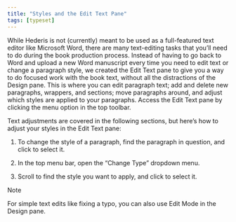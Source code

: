 ```yaml
---
title: "Styles and the Edit Text Pane"
tags: [typeset]
---
```

 
<html><body><section data-type="chapter" class="hsecchapter" data-hederis-type="hsecchapter" id="edit-text-mode" data-pi-attrs="id: edit-text-mode; data-tags: typeset;" role="doc-chapter" data-tags="typeset" data-author-name=" " data-book-title=" " title="Styles and the Edit Text Pane"><p class="hblkp" data-hederis-type="hblkp" id="pNkBFjk4V">While Hederis is not (currently) meant to be used as a full-featured text editor like Microsoft Word, there are many text-editing tasks that you&#8217;ll need to do during the book production process. Instead of having to go back to Word and upload a new Word manuscript every time you need to edit text or change a paragraph style, we created the Edit Text pane to give you a way to do focused work with the book text, without all the distractions of the Design pane. This is where you can edit paragraph text; add and delete new paragraphs, wrappers, and sections; move paragraphs around, and adjust which styles are applied to your paragraphs. Access the Edit Text pane by clicking the menu option in the top toolbar.</p><p class="hblkp" data-hederis-type="hblkp" id="putCVtghi">Text adjustments are covered in the following sections, but here&#8217;s how to adjust your styles in the Edit Text pane:</p><ol class="hwprnumlist" data-hederis-type="hwprnumlist" id="pgmZu1BO5"><li class="hblkoli" data-hederis-type="hblkoli" id="li4GGgToIL"><p class="hblkoli" data-hederis-type="hblklip" id="pG6qDNo3E">To change the style of a paragraph, find the paragraph in question, and click to select it.</p></li><li class="hblkoli" data-hederis-type="hblkoli" id="limsIfera6"><p class="hblkoli" data-hederis-type="hblklip" id="pNfjhUJks">In the top menu bar, open the &#8220;Change Type&#8221; dropdown menu.</p></li><li class="hblkoli" data-hederis-type="hblkoli" id="li23yjSjGv"><p class="hblkoli" data-hederis-type="hblklip" id="p2piTr9sc">Scroll to find the style you want to apply, and click to select it.</p></li></ol><div class="hwprbox box" data-hederis-type="hwprbox" id="pLFUlCPyc" data-type="sidebar"><p class="hblktype" data-hederis-type="hblktype" id="pg9I0rgOY">Note</p><p class="hblkp" data-hederis-type="hblkp" id="pxLg36y58">For simple text edits like fixing a typo, you can also use Edit Mode in the Design pane.</p></div></section></body></html>
